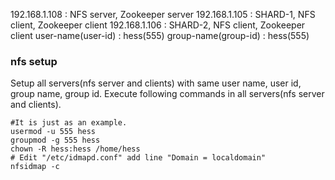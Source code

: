 192.168.1.108 : NFS server, Zookeeper server
192.168.1.105 : SHARD-1, NFS client, Zookeeper client
192.168.1.106 : SHARD-2, NFS client, Zookeeper client
user-name(user-id) : hess(555)
group-name(group-id) : hess(555)

### nfs setup
Setup all servers(nfs server and clients) with same user name, user id, group name, group id.
Execute following commands in all servers(nfs server and clients).
```
#It is just as an example.
usermod -u 555 hess
groupmod -g 555 hess
chown -R hess:hess /home/hess
# Edit "/etc/idmapd.conf" add line "Domain = localdomain"
nfsidmap -c
```
